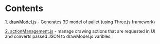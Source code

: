 # Contents

[1. drawModel.js](https://github.com/arekp09/Pallet-Configurator/wiki/1.-drawModel.js) - Generates 3D model of pallet (using Three.js framework)

[2. actionManagement.js](https://github.com/arekp09/Pallet-Configurator/wiki/2.-actionManagement.js) - manage drawing actions that are requested in UI and converts passed JSON to drawModel.js varibles